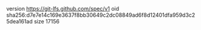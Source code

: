 version https://git-lfs.github.com/spec/v1
oid sha256:d7e7e14c169e3637f8bb30649c2dc08849ad6f8d12401dfa959d3c25dea161ad
size 17156

